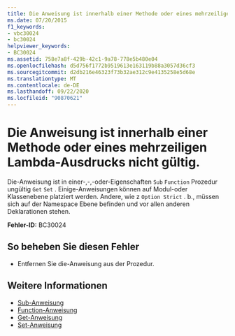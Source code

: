 ```yaml
---
title: Die Anweisung ist innerhalb einer Methode oder eines mehrzeiligen Lambda-Ausdrucks nicht gültig.
ms.date: 07/20/2015
f1_keywords:
- vbc30024
- bc30024
helpviewer_keywords:
- BC30024
ms.assetid: 758e7a8f-429b-42c1-9a78-778e5b480e04
ms.openlocfilehash: d5d756f1772b9519613e163119b88a3057d36cf3
ms.sourcegitcommit: d2db216e46323f73b32ae312c9e4135258e5d68e
ms.translationtype: MT
ms.contentlocale: de-DE
ms.lasthandoff: 09/22/2020
ms.locfileid: "90870621"
---
```

# <a name="statement-is-not-valid-inside-a-methodmultiline-lambda"></a>Die Anweisung ist innerhalb einer Methode oder eines mehrzeiligen Lambda-Ausdrucks nicht gültig.

Die-Anweisung ist in einer-,-,-oder-Eigenschaften `Sub` `Function` Prozedur ungültig `Get` `Set` . Einige-Anweisungen können auf Modul-oder Klassenebene platziert werden. Andere, wie z `Option Strict` . b., müssen sich auf der Namespace Ebene befinden und vor allen anderen Deklarationen stehen.  
  
 **Fehler-ID:** BC30024  
  
## <a name="to-correct-this-error"></a>So beheben Sie diesen Fehler  
  
- Entfernen Sie die-Anweisung aus der Prozedur.  
  
## <a name="see-also"></a>Weitere Informationen

- [Sub-Anweisung](../statements/sub-statement.md)
- [Function-Anweisung](../statements/function-statement.md)
- [Get-Anweisung](../statements/get-statement.md)
- [Set-Anweisung](../statements/set-statement.md)
